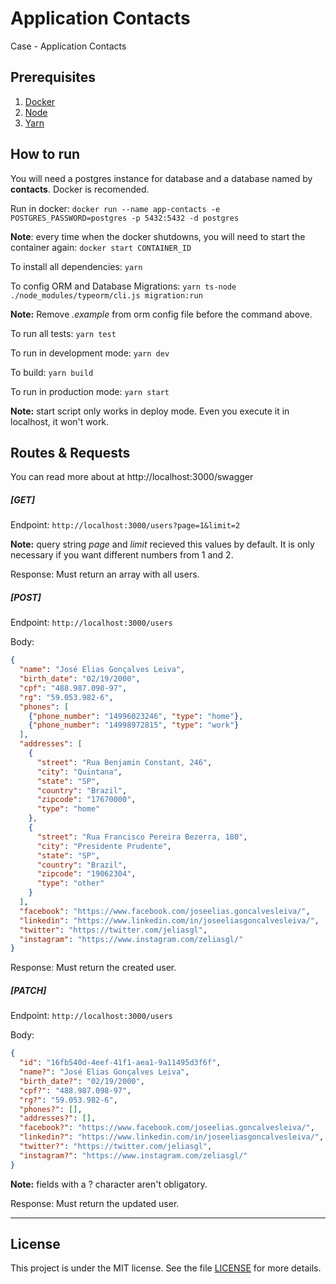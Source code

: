 # Application Contacts
Case - Application Contacts

## Prerequisites

1. [Docker](https://www.docker.com/)
2. [Node](https://nodejs.org/en/)
3. [Yarn](https://yarnpkg.com/)

## How to run
You will need a postgres instance for database and a database named by <b>contacts</b>. Docker is recomended.

Run in docker: ```docker run --name app-contacts -e POSTGRES_PASSWORD=postgres -p 5432:5432 -d postgres```

<b>Note</b>: every time when the docker shutdowns, you will need to start the container again: ```docker start CONTAINER_ID```

To install all dependencies: ```yarn```

To config ORM and Database Migrations: ```yarn ts-node ./node_modules/typeorm/cli.js migration:run```

**Note:** Remove *.example* from orm config file before the command above.

To run all tests: ```yarn test```

To run in development mode: ```yarn dev```

To build: ```yarn build```

To run in production mode: ```yarn start```

**Note:** start script only works in deploy mode. Even you execute it in localhost, it won't work.

## Routes & Requests

You can read more about at http://localhost:3000/swagger

##### [GET]
Endpoint: ```http://localhost:3000/users?page=1&limit=2```

**Note:** query string *page* and *limit* recieved this values by default. It is only necessary if you want different numbers from 1 and 2.

Response: Must return an array with all users.

##### [POST]
Endpoint: ```http://localhost:3000/users```

Body:
```json
{
  "name": "José Elias Gonçalves Leiva",
  "birth_date": "02/19/2000",
  "cpf": "488.987.098-97",
  "rg": "59.053.982-6",
  "phones": [
    {"phone_number": "14996023246", "type": "home"},
    {"phone_number": "14998972815", "type": "work"}
  ],
  "addresses": [
    {
      "street": "Rua Benjamin Constant, 246",
      "city": "Quintana",
      "state": "SP",
      "country": "Brazil",
      "zipcode": "17670000",
      "type": "home"
    },
    {
      "street": "Rua Francisco Pereira Bezerra, 180",
      "city": "Presidente Prudente",
      "state": "SP",
      "country": "Brazil",
      "zipcode": "19062304",
      "type": "other"
    }
  ],
  "facebook": "https://www.facebook.com/joseelias.goncalvesleiva/",
  "linkedin": "https://www.linkedin.com/in/joseeliasgoncalvesleiva/",
  "twitter": "https://twitter.com/jeliasgl",
  "instagram": "https://www.instagram.com/zeliasgl/"
}
```

Response: Must return the created user.

##### [PATCH]
Endpoint: ```http://localhost:3000/users```

Body:
```json
{
  "id": "16fb540d-4eef-41f1-aea1-9a11495d3f6f",
  "name?": "José Elias Gonçalves Leiva",
  "birth_date?": "02/19/2000",
  "cpf?": "488.987.098-97",
  "rg?": "59.053.982-6",
  "phones?": [],
  "addresses?": [],
  "facebook?": "https://www.facebook.com/joseelias.goncalvesleiva/",
  "linkedin?": "https://www.linkedin.com/in/joseeliasgoncalvesleiva/",
  "twitter?": "https://twitter.com/jeliasgl",
  "instagram?": "https://www.instagram.com/zeliasgl/"
}
```

**Note:** fields with a ? character aren't obligatory.

Response: Must return the updated user.

---

## License

This project is under the MIT license. See the file [LICENSE](LICENSE) for more details.
